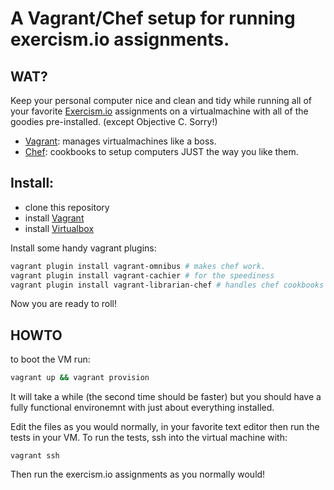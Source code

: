 A Vagrant/Chef setup for running exercism.io assignments.
=======

WAT?
---------
Keep your personal computer nice and clean and tidy while running all of your favorite [Exercism.io](http://exercism.io) assignments on a virtualmachine with all of the goodies pre-installed. (except Objective C. Sorry!)

* [Vagrant](http://vagrantup.com): manages virtualmachines like a boss.
* [Chef](http://www.getchef.com/chef/): cookbooks to setup computers JUST the way you like them.

Install:
----------
* clone this repository
* install [Vagrant](http://vagrantup.com)
* install [Virtualbox](http://virtualbox.org)

Install some handy vagrant plugins:
```bash
vagrant plugin install vagrant-omnibus # makes chef work.
vagrant plugin install vagrant-cachier # for the speediness
vagrant plugin install vagrant-librarian-chef # handles chef cookbooks
```

Now you are ready to roll!

HOWTO
------------
to boot the VM run:
```bash
vagrant up && vagrant provision
```

It will take a while (the second time should be faster) but you should have a fully functional environemnt with just about everything installed.

Edit the files as you would normally, in your favorite text editor then run the tests in your VM. To run the tests, ssh into the virtual machine with:
```
vagrant ssh
```

Then run the exercism.io assignments as you normally would!
